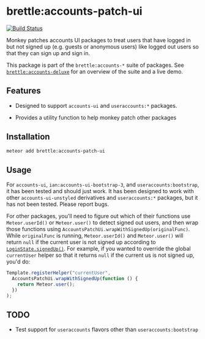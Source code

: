 # brettle:accounts-patch-ui

[![Build Status](https://travis-ci.org/brettle/meteor-accounts-patch-ui.svg?branch=master)](https://travis-ci.org/brettle/meteor-accounts-patch-ui)

Monkey patches accounts UI packages to treat users that have logged in but not
signed up (e.g. guests or anonymous users) like logged out users so that they
can sign up and sign in.

This package is part of the `brettle:accounts-*` suite of packages. See
[`brettle:accounts-deluxe`](https://atmospherejs.com/brettle/accounts-deluxe)
for an overview of the suite and a live demo.

## Features

- Designed to support `accounts-ui` and `useraccounts:*` packages.

- Provides a utility function to help monkey patch other packages

## Installation
```sh
meteor add brettle:accounts-patch-ui
```

## Usage

For `accounts-ui`, `ian:accounts-ui-bootstrap-3`, and `useraccounts:bootstrap`,
it has been tested and should just work. It has been designed to work with other
`accounts-ui-unstyled` derivatives and `useraccounts:*` packages, but it has not
been tested. Please report bugs.

For other packages, you'll need to figure out which of their functions use
`Meteor.userId()` or `Meteor.user()` to detect signed out users, and then wrap
those functions using `AccountsPatchUi.wrapWithSignedUp(originalFunc)`. While
`originalFunc` is running, `Meteor.userId()` and `Meteor.user()` will return
`null` if the current user is not signed up according to
[`LoginState.signedUp()`](http://github.com/brettle/meteor-accounts-login-state).
For example, if you wanted to override the global `currentUser` helper so that
it returns `null` if the current us is not signed up, you'd do:

```js
Template.registerHelper("currentUser", 
  AccountsPatchUi.wrapWithSignedUp(function () {
    return Meteor.user();
  })
);
```

## TODO

- Test support for `useraccounts` flavors other than `useraccounts:bootstrap`
